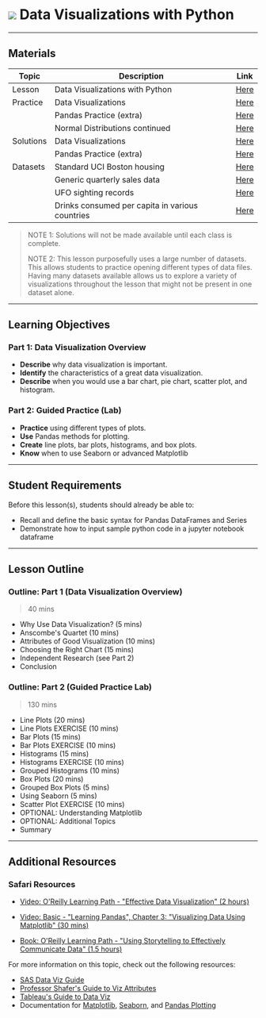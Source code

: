 # ![](https://ga-dash.s3.amazonaws.com/production/assets/logo-9f88ae6c9c3871690e33280fcf557f33.png) Data Visualizations with Python



---

## Materials

| Topic | Description | Link |
| --- | --- | --- |
| Lesson | Data Visualizations with Python | [Here](./python-data-viz-slides.ipynb) |
| Practice | Data Visualizations | [Here](./practice/python-data-viz-lab.ipynb) |
|		   | Pandas Practice (extra) | [Here](./practice/pandas-exer.ipynb) |
|		   | Normal Distributions continued | [Here](./practice/interpreting_normal_z.ipynb) |
| Solutions  | Data Visualizations | [Here](./practice/solutions/python-data-viz-lab-solutions.ipynb) |
|		   | Pandas Practice (extra) | [Here](./practice/solutions/pandas-exer-solutions.ipynb) |
| Datasets | Standard UCI Boston housing | [Here](./datasets/boston_housing_data.csv) |
|          | Generic quarterly sales data | [Here](./datasets/sales_info.csv) |
|          | UFO sighting records | [Here](./datasets/ufo.csv) |
|          | Drinks consumed per capita in various countries | [Here](./datasets/drinks.csv) |
> NOTE 1: Solutions will not be made available until each class is complete.
> 
> NOTE 2: This lesson purposefully uses a large number of datasets. This allows students to practice opening different types of data files. Having many datasets available allows us to explore a variety of visualizations throughout the lesson that might not be present in one dataset alone.

---

## Learning Objectives

### Part 1: Data Visualization Overview

- **Describe** why data visualization is important.
- **Identify** the characteristics of a great data visualization.
- **Describe** when you would use a bar chart, pie chart, scatter plot, and histogram.

### Part 2: Guided Practice (Lab)
 
- **Practice** using different types of plots.
- **Use** Pandas methods for plotting.
- **Create** line plots, bar plots, histograms, and box plots.
- **Know** when to use Seaborn or advanced Matplotlib

---

## Student Requirements

Before this lesson(s), students should already be able to:

- Recall and define the basic syntax for Pandas DataFrames and Series
- Demonstrate how to input sample python code in a jupyter notebook dataframe

---

## Lesson Outline

### Outline: Part 1 (Data Visualization Overview)
> 40 mins

- Why Use Data Visualization? (5 mins)
- Anscombe's Quartet (10 mins)
- Attributes of Good Visualization (10 mins)
- Choosing the Right Chart (15 mins)
- Independent Research (see Part 2)
- Conclusion

### Outline: Part 2 (Guided Practice Lab)
> 130 mins

- Line Plots (20 mins)
 - Line Plots EXERCISE (10 mins)
- Bar Plots (15 mins)
 - Bar Plots EXERCISE (10 mins)
- Histograms (15 mins)
 - Histograms EXERCISE (10 mins)
- Grouped Histograms (10 mins)
- Box Plots (20 mins)
- Grouped Box Plots (5 mins)
- Using Seaborn (5 mins)
 - Scatter Plot EXERCISE (10 mins)
  - OPTIONAL: Understanding Matplotlib
  - OPTIONAL: Additional Topics
- Summary

---

## Additional Resources

### Safari Resources

+ [Video: O'Reilly Learning Path - "Effective Data Visualization" (2 hours)](https://www.safaribooksonline.com/learning-paths/learning-path-data/9781491987223/9781491987223-part20)

+ [Video: Basic - "Learning Pandas", Chapter 3: "Visualizing Data Using Matplotlib" (30 mins)](https://www.safaribooksonline.com/videos/learning-pandas/9781787287891/9781787287891-video2_1)

+ [Book: O'Reilly Learning Path - "Using Storytelling to Effectively Communicate Data" (1.5 hours)](https://www.safaribooksonline.com/learning-paths/learning-path-data/9781491987223/9781491987223-part11)

For more information on this topic, check out the following resources:

- [SAS Data Viz Guide](http://www.sas.com/en_us/insights/big-data/data-visualization.html)
- [Professor Shafer's Guide to Viz Attributes](http://mediashift.org/2016/02/checklist-does-your-data-visualization-say-what-you-think-it-says/)
- [Tableau's Guide to Data Viz](https://drive.google.com/file/d/0Bx2SHQGVqWasT1l4NWtLclJJcWM/view)
- Documentation for [Matplotlib](https://matplotlib.org/), [Seaborn](https://seaborn.pydata.org/), and [Pandas Plotting](http://pandas.pydata.org/pandas-docs/stable/generated/pandas.DataFrame.plot.html)
